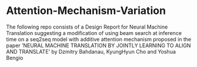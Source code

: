 # Attention-Mechanism-Variation

The following repo consists of a Design Report for Neural Machine Translation suggesting a modification of using beam search at inference time 
on a seq2seq model with additive attention mechanism proposed in the paper ’NEURAL MACHINE TRANSLATION BY JOINTLY LEARNING TO ALIGN AND TRANSLATE’ 
by Dzmitry Bahdanau, KyungHyun Cho and Yoshua Bengio
